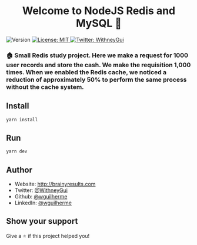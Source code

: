 <h1 align="center">Welcome to NodeJS Redis and MySQL 👋</h1>
<p>
  <img alt="Version" src="https://img.shields.io/badge/version-1.0.0-blue.svg?cacheSeconds=2592000" />
  <a href="#" target="_blank">
    <img alt="License: MIT" src="https://img.shields.io/badge/License-MIT-yellow.svg" />
  </a>
  <a href="https://twitter.com/WithneyGui" target="_blank">
    <img alt="Twitter: WithneyGui" src="https://img.shields.io/twitter/follow/WithneyGui.svg?style=social" />
  </a>
</p>

### 🏠 Small Redis study project. Here we make a request for 1000 user records and store the cash. We make the requisition 1,000 times. When we enabled the Redis cache, we noticed a reduction of approximately 50% to perform the same process without the cache system.

## Install

```sh
yarn install
```

## Run

```sh
yarn dev
```

## Author

* Website: http://brainyresults.com
* Twitter: [@WithneyGui](https://twitter.com/WithneyGui)
* Github: [@wguilherme](https://github.com/wguilherme)
* LinkedIn: [@wguilherme](https://linkedin.com/in/wguilherme)

## Show your support

Give a ⭐️ if this project helped you!
